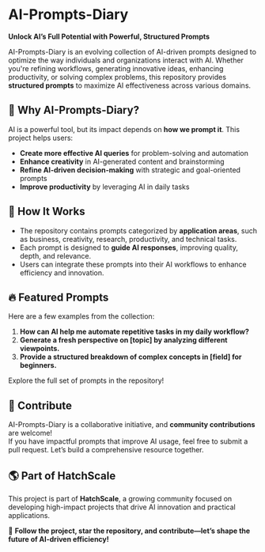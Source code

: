 # AI-Prompts-Diary  
**Unlock AI’s Full Potential with Powerful, Structured Prompts**  

AI-Prompts-Diary is an evolving collection of AI-driven prompts designed to optimize the way individuals and organizations interact with AI. Whether you're refining workflows, generating innovative ideas, enhancing productivity, or solving complex problems, this repository provides **structured prompts** to maximize AI effectiveness across various domains.  

## 🚀 Why AI-Prompts-Diary?  
AI is a powerful tool, but its impact depends on **how we prompt it**. This project helps users:  
- **Create more effective AI queries** for problem-solving and automation  
- **Enhance creativity** in AI-generated content and brainstorming  
- **Refine AI-driven decision-making** with strategic and goal-oriented prompts  
- **Improve productivity** by leveraging AI in daily tasks  

## 📝 How It Works  
- The repository contains prompts categorized by **application areas**, such as business, creativity, research, productivity, and technical tasks.  
- Each prompt is designed to **guide AI responses**, improving quality, depth, and relevance.  
- Users can integrate these prompts into their AI workflows to enhance efficiency and innovation.  

## 🔥 Featured Prompts  
Here are a few examples from the collection:  
1. **How can AI help me automate repetitive tasks in my daily workflow?**  
2. **Generate a fresh perspective on [topic] by analyzing different viewpoints.**  
3. **Provide a structured breakdown of complex concepts in [field] for beginners.**  

Explore the full set of prompts in the repository!  

## 🤝 Contribute  
AI-Prompts-Diary is a collaborative initiative, and **community contributions** are welcome!  
If you have impactful prompts that improve AI usage, feel free to submit a pull request. Let’s build a comprehensive resource together.  

## 🌎 Part of HatchScale  
This project is part of **HatchScale**, a growing community focused on developing high-impact projects that drive AI innovation and practical applications.  

📌 **Follow the project, star the repository, and contribute—let’s shape the future of AI-driven efficiency!**  
